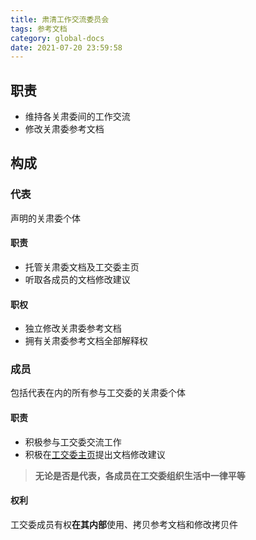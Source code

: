 ```yaml
---
title: 肃清工作交流委员会
tags: 参考文档
category: global-docs
date: 2021-07-20 23:59:58
---
```

## 职责
- 维持各关肃委间的工作交流
- 修改关肃委参考文档
<!-- more -->

## 构成
### 代表
声明的关肃委个体

#### 职责
- 托管关肃委文档及工交委主页
- 听取各成员的文档修改建议

#### 职权
- 独立修改关肃委参考文档
- 拥有关肃委参考文档全部解释权

### 成员
包括代表在内的所有参与工交委的关肃委个体
#### 职责
- 积极参与工交委交流工作
- 积极在[工交委主页]()提出文档修改建议

> **无论是否是代表，各成员在工交委组织生活中一律平等**

#### 权利
工交委成员有权**在其内部**使用、拷贝参考文档和修改拷贝件